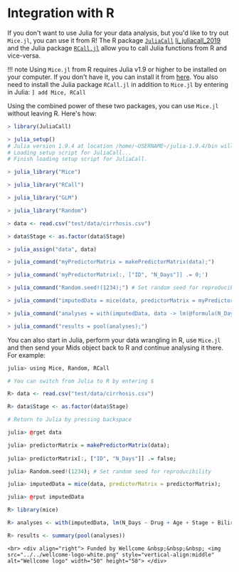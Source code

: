 # Integration with R

If you don't want to use Julia for your data analysis, but you'd like to try out `Mice.jl`, you can use it from R! The R package [`JuliaCall`](https://non-contradiction.github.io/JuliaCall/index.html) [li_juliacall_2019](@cite) and the Julia package [`RCall.jl`](https://juliainterop.github.io/RCall.jl/stable/) allow you to call Julia functions from R and vice-versa.

!!! note
    Using `Mice.jl` from R requires Julia v1.9 or higher to be installed on your computer. If you don't have it, you can install it from [here](https://julialang.org/downloads/). You also need to install the Julia package `RCall.jl` in addition to `Mice.jl` by entering in Julia:
    ```
    ] add Mice, RCall
    ```

Using the combined power of these two packages, you can use `Mice.jl` without leaving R. Here's how:

```r
> library(JuliaCall)

> julia_setup()
# Julia version 1.9.4 at location /home/~USERNAME~/julia-1.9.4/bin will be used.
# Loading setup script for JuliaCall...
# Finish loading setup script for JuliaCall.

> julia_library("Mice")

> julia_library("RCall")

> julia_library("GLM")

> julia_library("Random")

> data <- read.csv("test/data/cirrhosis.csv")

> data$Stage <- as.factor(data$Stage)

> julia_assign("data", data)

> julia_command("myPredictorMatrix = makePredictorMatrix(data);")

> julia_command('myPredictorMatrix[:, ["ID", "N_Days"]] .= 0;')

> julia_command("Random.seed!(1234);") # Set random seed for reproducibility

> julia_command("imputedData = mice(data, predictorMatrix = myPredictorMatrix);")

> julia_command("analyses = with(imputedData, data -> lm(@formula(N_Days ~ Drug + Age + Stage + Bilirubin), data));")

> julia_command("results = pool(analyses);")
```

You can also start in Julia, perform your data wrangling in R, use `Mice.jl` and then send your Mids object back to R and continue analysing it there. For example:

```r
julia> using Mice, Random, RCall

# You can switch from Julia to R by entering $

R> data <- read.csv("test/data/cirrhosis.csv")

R> data$Stage <- as.factor(data$Stage)

# Return to Julia by pressing backspace

julia> @rget data

julia> predictorMatrix = makePredictorMatrix(data);
    
julia> predictorMatrix[:, ["ID", "N_Days"]] .= false;

julia> Random.seed!(1234); # Set random seed for reproducibility

julia> imputedData = mice(data, predictorMatrix = predictorMatrix);

julia> @rput imputedData

R> library(mice)

R> analyses <- with(imputedData, lm(N_Days ~ Drug + Age + Stage + Bilirubin))

R> results <- summary(pool(analyses))
```

```@raw html
<br> <div align="right"> Funded by Wellcome &nbsp;&nbsp;&nbsp; <img src="../../wellcome-logo-white.png" style="vertical-align:middle" alt="Wellcome logo" width="50" height="50"> </div>
```